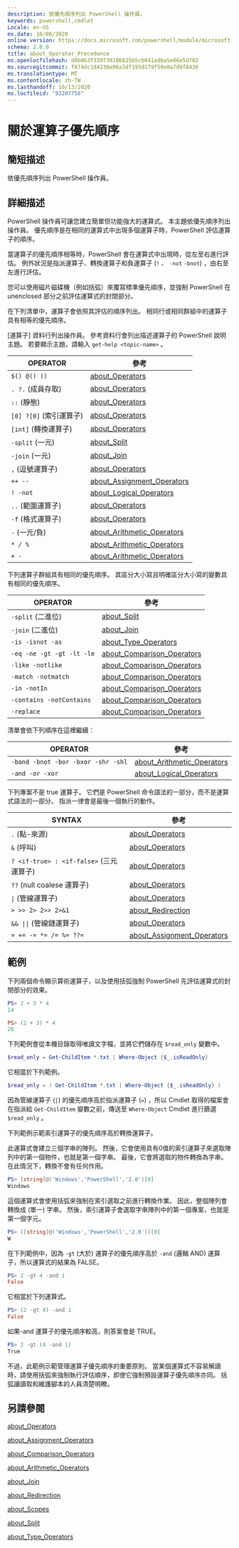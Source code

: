 ```yaml
---
description: 依優先順序列出 PowerShell 操作員。
keywords: powershell,cmdlet
Locale: en-US
ms.date: 10/08/2020
online version: https://docs.microsoft.com/powershell/module/microsoft.powershell.core/about/about_operator_precedence?view=powershell-7.1&WT.mc_id=ps-gethelp
schema: 2.0.0
title: about_Operator_Precedence
ms.openlocfilehash: d8b0b3f339739186825b5cb041adba5e06e5d702
ms.sourcegitcommit: f874dc1d4236e06a3df195d179f59e0a7d9f8436
ms.translationtype: MT
ms.contentlocale: zh-TW
ms.lasthandoff: 10/13/2020
ms.locfileid: "93207756"
---
```

# <a name="about-operator-precedence"></a>關於運算子優先順序

## <a name="short-description"></a>簡短描述
依優先順序列出 PowerShell 操作員。

## <a name="long-description"></a>詳細描述

PowerShell 操作員可讓您建立簡單但功能強大的運算式。 本主題依優先順序列出操作員。 優先順序是在相同的運算式中出現多個運算子時，PowerShell 評估運算子的順序。

當運算子的優先順序相等時，PowerShell 會在運算式中出現時，從左至右進行評估。 例外狀況是指派運算子、轉換運算子和負運算子 (`!` 、 `-not` `-bnot`) ，由右至左進行評估。

您可以使用磁片磁碟機（例如括弧）來覆寫標準優先順序，並強制 PowerShell 在 unenclosed 部分之前評估運算式的封閉部分。

在下列清單中，運算子會依照其評估的順序列出。 相同行或相同群組中的運算子具有相等的優先順序。

[運算子] 資料行列出操作員。 參考資料行會列出描述運算子的 PowerShell 說明主題。 若要顯示主題，請輸入 `get-help <topic-name>` 。

|         OPERATOR         |           參考            |
| ------------------------ | ------------------------------ |
| `$() @() ()`             | [about_Operators][]            |
| `. ?.` (成員存取)    | [about_Operators][]            |
| `::` (靜態)             | [about_Operators][]            |
| `[0] ?[0]` (索引運算子)  | [about_Operators][]         |
| `[int]` (轉換運算子)  | [about_Operators][]            |
| `-split` (一元)          | [about_Split][]                |
| `-join` (一元)           | [about_Join][]                 |
| `,` (逗號運算子)      | [about_Operators][]            |
| `++ --`                  | [about_Assignment_Operators][] |
| `! -not`                 | [about_Logical_Operators][]    |
| `..` (範圍運算子)     | [about_Operators][]            |
| `-f` (格式運算子)    | [about_Operators][]            |
| `-` (一元/負)      | [about_Arithmetic_Operators][] |
| `* / %`                  | [about_Arithmetic_Operators][] |
| `+ -`                    | [about_Arithmetic_Operators][] |

下列運算子群組具有相同的優先順序。 其區分大小寫且明確區分大小寫的變數具有相同的優先順序。

|         OPERATOR          |           參考            |
| ------------------------- | ------------------------------ |
| `-split` (二進位)          | [about_Split][]                |
| `-join` (二進位)           | [about_Join][]                 |
| `-is -isnot -as`          | [about_Type_Operators][]       |
| `-eq -ne -gt -gt -lt -le` | [about_Comparison_Operators][] |
| `-like -notlike`          | [about_Comparison_Operators][] |
| `-match -notmatch`        | [about_Comparison_Operators][] |
| `-in -notIn`              | [about_Comparison_Operators][] |
| `-contains -notContains`  | [about_Comparison_Operators][] |
| `-replace`                | [about_Comparison_Operators][] |

清單會依下列順序在這裡繼續：

|                OPERATOR                 |           參考            |
| --------------------------------------- | ------------------------------ |
| `-band -bnot -bor -bxor -shr -shl`      | [about_Arithmetic_Operators][] |
| `-and -or -xor`                         | [about_Logical_Operators][]    |

下列專案不是 true 運算子。 它們是 PowerShell 命令語法的一部分，而不是運算式語法的一部分。 指派一律會是最後一個執行的動作。

|                SYNTAX                   |           參考            |
| --------------------------------------- | ------------------------------ |
| `.` (點-來源)                         | [about_Operators][]            |
| `&` (呼叫)                               | [about_Operators][]            |
| `? <if-true> : <if-false>` (三元運算子)  | [about_Operators][]      |
| `??` (null coalese 運算子)             | [about_Operators][]            |
| <code>&#124;</code> (管線運算子)  | [about_Operators][]            |
| `> >> 2> 2>> 2>&1`                      | [about_Redirection][]          |
| <code>&& &#124;&#124;</code> (管線鏈運算子)  | [about_Operators][] |
| `= += -= *= /= %= ??=`                  | [about_Assignment_Operators][] |

## <a name="examples"></a>範例

下列兩個命令顯示算術運算子，以及使用括弧強制 PowerShell 先評估運算式的封閉部分的效果。

```powershell
PS> 2 + 3 * 4
14

PS> (2 + 3) * 4
20
```

下列範例會從本機目錄取得唯讀文字檔，並將它們儲存在 `$read_only` 變數中。

```powershell
$read_only = Get-ChildItem *.txt | Where-Object {$_.isReadOnly}
```

它相當於下列範例。

```powershell
$read_only = ( Get-ChildItem *.txt | Where-Object {$_.isReadOnly} )
```

因為管線運算子 (`|`) 的優先順序高於指派運算子 (`=`) ，所以 Cmdlet 取得的檔案會在指派給 `Get-ChildItem` 變數之前，傳送至 `Where-Object` Cmdlet 進行篩選 `$read_only` 。

下列範例示範索引運算子的優先順序高於轉換運算子。

此運算式會建立三個字串的陣列。 然後，它會使用具有0值的索引運算子來選取陣列中的第一個物件，也就是第一個字串。 最後，它會將選取的物件轉換為字串。 在此情況下，轉換不會有任何作用。

```powershell
PS> [string]@('Windows','PowerShell','2.0')[0]
Windows
```

這個運算式會使用括弧來強制在索引選取之前進行轉換作業。 因此，整個陣列會轉換成 (單一) 字串。 然後，索引運算子會選取字串陣列中的第一個專案，也就是第一個字元。

```powershell
PS> ([string]@('Windows','PowerShell','2.0'))[0]
W
```

在下列範例中，因為 `-gt` (大於) 運算子的優先順序高於 `-and` (邏輯 AND) 運算子，所以運算式的結果為 FALSE。

```powershell
PS> 2 -gt 4 -and 1
False
```

它相當於下列運算式。

```powershell
PS> (2 -gt 4) -and 1
False
```

如果-and 運算子的優先順序較高，則答案會是 TRUE。

```powershell
PS> 2 -gt (4 -and 1)
True
```

不過，此範例示範管理運算子優先順序的重要原則。 當某個運算式不容易解讀時，請使用括弧來強制執行評估順序，即使它強制預設運算子優先順序亦同。 括弧讓讀取和維護腳本的人員清楚明瞭。

## <a name="see-also"></a>另請參閱

[about_Operators][]

[about_Assignment_Operators][]

[about_Comparison_Operators][]

[about_Arithmetic_Operators][]

[about_Join][]

[about_Redirection][]

[about_Scopes][]

[about_Split][]

[about_Type_Operators][]

<!-- reference links -->
[about_Arithmetic_Operators]: about_Arithmetic_Operators.md
[about_Assignment_Operators]: about_Assignment_Operators.md
[about_Comparison_Operators]: about_Comparison_Operators.md
[about_Join]: about_Join.md
[about_Logical_Operators]: about_logical_operators.md
[about_Operators]: about_Operators.md
[about_Redirection]: about_Redirection.md
[about_Scopes]: about_Scopes.md
[about_Split]: about_Split.md
[about_Type_Operators]: about_Type_Operators.md
